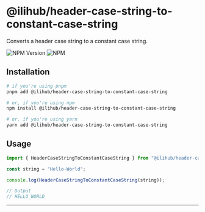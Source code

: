 # @ilihub/header-case-string-to-constant-case-string

Converts a header case string to a constant case string.

![NPM Version](https://img.shields.io/npm/v/%40ilihub%2Fheader-case-string-to-constant-case-string?color=33cd56&logo=npm)
![NPM](https://img.shields.io/npm/l/%40ilihub%2Fheader-case-string-to-constant-case-string)

## Installation

```bash
# if you're using pnpm
pnpm add @ilihub/header-case-string-to-constant-case-string

# or, if you're using npm
npm install @ilihub/header-case-string-to-constant-case-string

# or, if you're using yarn
yarn add @ilihub/header-case-string-to-constant-case-string
```

## Usage

```javascript
import { HeaderCaseStringToConstantCaseString } from "@ilihub/header-case-string-to-constant-case-string";

const string = "Hello-World";

console.log(HeaderCaseStringToConstantCaseString(string));

// Output
// HELLO_WORLD
```

---

